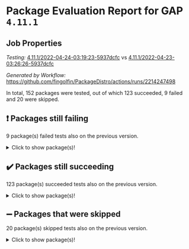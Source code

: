 # Package Evaluation Report for GAP `4.11.1`

## Job Properties

*Testing:* [4.11.1/2022-04-24-03:19:23-5937dcfc](https://github.com/fingolfin/PackageDistro/blob/data/reports/4.11.1/2022-04-24-03:19:23-5937dcfc) vs [4.11.1/2022-04-23-03:26:26-5937dcfc](https://github.com/fingolfin/PackageDistro/blob/data/reports/4.11.1/2022-04-23-03:26:26-5937dcfc)

*Generated by Workflow:* https://github.com/fingolfin/PackageDistro/actions/runs/2214247498

In total, 152 packages were tested, out of which 123 succeeded, 9 failed and 20 were skipped.

## :exclamation: Packages still failing

9 package(s) failed tests also on the previous version.
<details><summary>Click to show package(s)!</summary>

- fining 1.4.1 [(failure)](https://github.com/fingolfin/PackageDistro/runs/6144046540?check_suite_focus=true)
- francy 1.2.4 [(failure)](https://github.com/fingolfin/PackageDistro/runs/6144046669?check_suite_focus=true)
- hap 1.39 [(failure)](https://github.com/fingolfin/PackageDistro/runs/6144046886?check_suite_focus=true)
- normalizinterface 1.3.2 [(failure)](https://github.com/fingolfin/PackageDistro/runs/6144047418?check_suite_focus=true)
- packagemanager 1.2 [(failure)](https://github.com/fingolfin/PackageDistro/runs/6144047538?check_suite_focus=true)
- recog 1.3.2 [(failure)](https://github.com/fingolfin/PackageDistro/runs/6144047825?check_suite_focus=true)
- transgrp 3.6.1 [(failure)](https://github.com/fingolfin/PackageDistro/runs/6144048228?check_suite_focus=true)
- unitlib 4.0.0 [(failure)](https://github.com/fingolfin/PackageDistro/runs/6144048284?check_suite_focus=true)
- yangbaxter 0.9.0 [(failure)](https://github.com/fingolfin/PackageDistro/runs/6144048389?check_suite_focus=true)
</details>

## :heavy_check_mark: Packages still succeeding

123 package(s) succeeded tests also on the previous version.
<details><summary>Click to show package(s)!</summary>

- ace 5.4 [(success)](https://github.com/fingolfin/PackageDistro/runs/6144045725?check_suite_focus=true)
- aclib 1.3.2 [(success)](https://github.com/fingolfin/PackageDistro/runs/6144045756?check_suite_focus=true)
- agt 0.2 [(success)](https://github.com/fingolfin/PackageDistro/runs/6144045776?check_suite_focus=true)
- alnuth 3.2.1 [(success)](https://github.com/fingolfin/PackageDistro/runs/6144045809?check_suite_focus=true)
- anupq 3.2.6 [(success)](https://github.com/fingolfin/PackageDistro/runs/6144045835?check_suite_focus=true)
- atlasrep 2.1.2 [(success)](https://github.com/fingolfin/PackageDistro/runs/6144045872?check_suite_focus=true)
- autodoc 2022.03.10 [(success)](https://github.com/fingolfin/PackageDistro/runs/6144045888?check_suite_focus=true)
- automata 1.15 [(success)](https://github.com/fingolfin/PackageDistro/runs/6144045903?check_suite_focus=true)
- automgrp 1.3.2 [(success)](https://github.com/fingolfin/PackageDistro/runs/6144045924?check_suite_focus=true)
- autpgrp 1.10.2 [(success)](https://github.com/fingolfin/PackageDistro/runs/6144045950?check_suite_focus=true)
- cap 2022.04-02 [(success)](https://github.com/fingolfin/PackageDistro/runs/6144045975?check_suite_focus=true)
- caratinterface 2.3.3 [(success)](https://github.com/fingolfin/PackageDistro/runs/6144045995?check_suite_focus=true)
- cddinterface 2020.06.24 [(success)](https://github.com/fingolfin/PackageDistro/runs/6144046027?check_suite_focus=true)
- circle 1.6.4 [(success)](https://github.com/fingolfin/PackageDistro/runs/6144046053?check_suite_focus=true)
- cohomolo 1.6.10 [(success)](https://github.com/fingolfin/PackageDistro/runs/6144046067?check_suite_focus=true)
- congruence 1.2.3 [(success)](https://github.com/fingolfin/PackageDistro/runs/6144046085?check_suite_focus=true)
- corelg 1.56 [(success)](https://github.com/fingolfin/PackageDistro/runs/6144046098?check_suite_focus=true)
- crime 1.6 [(success)](https://github.com/fingolfin/PackageDistro/runs/6144046113?check_suite_focus=true)
- crisp 1.4.5 [(success)](https://github.com/fingolfin/PackageDistro/runs/6144046131?check_suite_focus=true)
- crypting 0.10 [(success)](https://github.com/fingolfin/PackageDistro/runs/6144046141?check_suite_focus=true)
- cryst 4.1.24 [(success)](https://github.com/fingolfin/PackageDistro/runs/6144046155?check_suite_focus=true)
- crystcat 1.1.9 [(success)](https://github.com/fingolfin/PackageDistro/runs/6144046172?check_suite_focus=true)
- ctbllib 1.3.3 [(success)](https://github.com/fingolfin/PackageDistro/runs/6144046192?check_suite_focus=true)
- cubefree 1.19 [(success)](https://github.com/fingolfin/PackageDistro/runs/6144046206?check_suite_focus=true)
- curlinterface 2.2.2 [(success)](https://github.com/fingolfin/PackageDistro/runs/6144046216?check_suite_focus=true)
- cvec 2.7.5 [(success)](https://github.com/fingolfin/PackageDistro/runs/6144046236?check_suite_focus=true)
- datastructures 0.2.7 [(success)](https://github.com/fingolfin/PackageDistro/runs/6144046251?check_suite_focus=true)
- deepthought 1.0.5 [(success)](https://github.com/fingolfin/PackageDistro/runs/6144046270?check_suite_focus=true)
- design 1.7 [(success)](https://github.com/fingolfin/PackageDistro/runs/6144046291?check_suite_focus=true)
- difsets 2.3.1 [(success)](https://github.com/fingolfin/PackageDistro/runs/6144046310?check_suite_focus=true)
- digraphs 1.5.2 [(success)](https://github.com/fingolfin/PackageDistro/runs/6144046340?check_suite_focus=true)
- edim 1.3.5 [(success)](https://github.com/fingolfin/PackageDistro/runs/6144046367?check_suite_focus=true)
- example 4.3.0 [(success)](https://github.com/fingolfin/PackageDistro/runs/6144046390?check_suite_focus=true)
- factint 1.6.3 [(success)](https://github.com/fingolfin/PackageDistro/runs/6144046420?check_suite_focus=true)
- ferret 1.0.7 [(success)](https://github.com/fingolfin/PackageDistro/runs/6144046455?check_suite_focus=true)
- fga 1.4.0 [(success)](https://github.com/fingolfin/PackageDistro/runs/6144046485?check_suite_focus=true)
- float 1.0.3 [(success)](https://github.com/fingolfin/PackageDistro/runs/6144046586?check_suite_focus=true)
- format 1.4.3 [(success)](https://github.com/fingolfin/PackageDistro/runs/6144046613?check_suite_focus=true)
- forms 1.2.7 [(success)](https://github.com/fingolfin/PackageDistro/runs/6144046625?check_suite_focus=true)
- fplsa 1.2.5 [(success)](https://github.com/fingolfin/PackageDistro/runs/6144046640?check_suite_focus=true)
- fr 2.4.8 [(success)](https://github.com/fingolfin/PackageDistro/runs/6144046656?check_suite_focus=true)
- fwtree 1.3 [(success)](https://github.com/fingolfin/PackageDistro/runs/6144046687?check_suite_focus=true)
- gbnp 1.0.5 [(success)](https://github.com/fingolfin/PackageDistro/runs/6144046705?check_suite_focus=true)
- generalizedmorphismsforcap 2022.03-03 [(success)](https://github.com/fingolfin/PackageDistro/runs/6144046741?check_suite_focus=true)
- genss 1.6.6 [(success)](https://github.com/fingolfin/PackageDistro/runs/6144046783?check_suite_focus=true)
- gradedringforhomalg 2022.03-01 [(success)](https://github.com/fingolfin/PackageDistro/runs/6144046796?check_suite_focus=true)
- grape 4.8.5 [(success)](https://github.com/fingolfin/PackageDistro/runs/6144046817?check_suite_focus=true)
- groupoids 1.69 [(success)](https://github.com/fingolfin/PackageDistro/runs/6144046833?check_suite_focus=true)
- grpconst 2.6.2 [(success)](https://github.com/fingolfin/PackageDistro/runs/6144046845?check_suite_focus=true)
- guarana 0.96.3 [(success)](https://github.com/fingolfin/PackageDistro/runs/6144046857?check_suite_focus=true)
- guava 3.15 [(success)](https://github.com/fingolfin/PackageDistro/runs/6144046874?check_suite_focus=true)
- hapcryst 0.1.14 [(success)](https://github.com/fingolfin/PackageDistro/runs/6144046899?check_suite_focus=true)
- hecke 1.5.3 [(success)](https://github.com/fingolfin/PackageDistro/runs/6144046917?check_suite_focus=true)
- help 3.5 [(success)](https://github.com/fingolfin/PackageDistro/runs/6144046947?check_suite_focus=true)
- idrel 2.43 [(success)](https://github.com/fingolfin/PackageDistro/runs/6144046967?check_suite_focus=true)
- images 1.3.1 [(success)](https://github.com/fingolfin/PackageDistro/runs/6144046985?check_suite_focus=true)
- intpic 0.2.4 [(success)](https://github.com/fingolfin/PackageDistro/runs/6144047002?check_suite_focus=true)
- io 4.7.2 [(success)](https://github.com/fingolfin/PackageDistro/runs/6144047027?check_suite_focus=true)
- irredsol 1.4.3 [(success)](https://github.com/fingolfin/PackageDistro/runs/6144047049?check_suite_focus=true)
- json 2.1.0 [(success)](https://github.com/fingolfin/PackageDistro/runs/6144047076?check_suite_focus=true)
- jupyterkernel 1.4.1 [(success)](https://github.com/fingolfin/PackageDistro/runs/6144047092?check_suite_focus=true)
- jupyterviz 1.5.1 [(success)](https://github.com/fingolfin/PackageDistro/runs/6144047104?check_suite_focus=true)
- kan 1.34 [(success)](https://github.com/fingolfin/PackageDistro/runs/6144047123?check_suite_focus=true)
- kbmag 1.5.9 [(success)](https://github.com/fingolfin/PackageDistro/runs/6144047138?check_suite_focus=true)
- laguna 3.9.4 [(success)](https://github.com/fingolfin/PackageDistro/runs/6144047152?check_suite_focus=true)
- liealgdb 2.2.1 [(success)](https://github.com/fingolfin/PackageDistro/runs/6144047167?check_suite_focus=true)
- liepring 2.6 [(success)](https://github.com/fingolfin/PackageDistro/runs/6144047183?check_suite_focus=true)
- liering 2.4.2 [(success)](https://github.com/fingolfin/PackageDistro/runs/6144047202?check_suite_focus=true)
- linearalgebraforcap 2022.04-02 [(success)](https://github.com/fingolfin/PackageDistro/runs/6144047222?check_suite_focus=true)
- loops 3.4.1 [(success)](https://github.com/fingolfin/PackageDistro/runs/6144047235?check_suite_focus=true)
- lpres 1.0.3 [(success)](https://github.com/fingolfin/PackageDistro/runs/6144047252?check_suite_focus=true)
- majoranaalgebras 1.4 [(success)](https://github.com/fingolfin/PackageDistro/runs/6144047271?check_suite_focus=true)
- mapclass 1.4.5 [(success)](https://github.com/fingolfin/PackageDistro/runs/6144047293?check_suite_focus=true)
- matgrp 0.64 [(success)](https://github.com/fingolfin/PackageDistro/runs/6144047318?check_suite_focus=true)
- modisom 2.5.1 [(success)](https://github.com/fingolfin/PackageDistro/runs/6144047334?check_suite_focus=true)
- modulepresentationsforcap 2022.03-02 [(success)](https://github.com/fingolfin/PackageDistro/runs/6144047350?check_suite_focus=true)
- monoidalcategories 2022.04-03 [(success)](https://github.com/fingolfin/PackageDistro/runs/6144047367?check_suite_focus=true)
- nconvex 2020.11-04 [(success)](https://github.com/fingolfin/PackageDistro/runs/6144047378?check_suite_focus=true)
- nilmat 1.4.1 [(success)](https://github.com/fingolfin/PackageDistro/runs/6144047387?check_suite_focus=true)
- nock 1.5 [(success)](https://github.com/fingolfin/PackageDistro/runs/6144047405?check_suite_focus=true)
- nq 2.5.8 [(success)](https://github.com/fingolfin/PackageDistro/runs/6144047441?check_suite_focus=true)
- numericalsgps 1.3.0 [(success)](https://github.com/fingolfin/PackageDistro/runs/6144047469?check_suite_focus=true)
- openmath 11.5.0 [(success)](https://github.com/fingolfin/PackageDistro/runs/6144047491?check_suite_focus=true)
- orb 4.8.4 [(success)](https://github.com/fingolfin/PackageDistro/runs/6144047519?check_suite_focus=true)
- patternclass 2.4.2 [(success)](https://github.com/fingolfin/PackageDistro/runs/6144047553?check_suite_focus=true)
- permut 2.0.4 [(success)](https://github.com/fingolfin/PackageDistro/runs/6144047571?check_suite_focus=true)
- polenta 1.3.10 [(success)](https://github.com/fingolfin/PackageDistro/runs/6144047588?check_suite_focus=true)
- polymaking 0.8.6 [(success)](https://github.com/fingolfin/PackageDistro/runs/6144047601?check_suite_focus=true)
- primgrp 3.4.1 [(success)](https://github.com/fingolfin/PackageDistro/runs/6144047639?check_suite_focus=true)
- profiling 2.5.0 [(success)](https://github.com/fingolfin/PackageDistro/runs/6144047679?check_suite_focus=true)
- qpa 1.33 [(success)](https://github.com/fingolfin/PackageDistro/runs/6144047712?check_suite_focus=true)
- quagroup 1.8.3 [(success)](https://github.com/fingolfin/PackageDistro/runs/6144047739?check_suite_focus=true)
- radiroot 2.9 [(success)](https://github.com/fingolfin/PackageDistro/runs/6144047765?check_suite_focus=true)
- rcwa 4.6.4 [(success)](https://github.com/fingolfin/PackageDistro/runs/6144047784?check_suite_focus=true)
- rds 1.8 [(success)](https://github.com/fingolfin/PackageDistro/runs/6144047802?check_suite_focus=true)
- repndecomp 1.2.1 [(success)](https://github.com/fingolfin/PackageDistro/runs/6144047837?check_suite_focus=true)
- repsn 3.1.0 [(success)](https://github.com/fingolfin/PackageDistro/runs/6144047856?check_suite_focus=true)
- resclasses 4.7.2 [(success)](https://github.com/fingolfin/PackageDistro/runs/6144047876?check_suite_focus=true)
- scscp 2.3.1 [(success)](https://github.com/fingolfin/PackageDistro/runs/6144047894?check_suite_focus=true)
- semigroups 4.0.0 [(success)](https://github.com/fingolfin/PackageDistro/runs/6144047913?check_suite_focus=true)
- sglppow 2.2 [(success)](https://github.com/fingolfin/PackageDistro/runs/6144047937?check_suite_focus=true)
- sgpviz 0.999.5 [(success)](https://github.com/fingolfin/PackageDistro/runs/6144047954?check_suite_focus=true)
- simpcomp 2.1.14 [(success)](https://github.com/fingolfin/PackageDistro/runs/6144047971?check_suite_focus=true)
- singular 2020.12.18 [(success)](https://github.com/fingolfin/PackageDistro/runs/6144048000?check_suite_focus=true)
- sla 1.5.3 [(success)](https://github.com/fingolfin/PackageDistro/runs/6144048016?check_suite_focus=true)
- smallgrp 1.5 [(success)](https://github.com/fingolfin/PackageDistro/runs/6144048041?check_suite_focus=true)
- smallsemi 0.6.13 [(success)](https://github.com/fingolfin/PackageDistro/runs/6144048057?check_suite_focus=true)
- sonata 2.9.4 [(success)](https://github.com/fingolfin/PackageDistro/runs/6144048081?check_suite_focus=true)
- sophus 1.25 [(success)](https://github.com/fingolfin/PackageDistro/runs/6144048099?check_suite_focus=true)
- spinsym 1.5.2 [(success)](https://github.com/fingolfin/PackageDistro/runs/6144048116?check_suite_focus=true)
- symbcompcc 1.3.2 [(success)](https://github.com/fingolfin/PackageDistro/runs/6144048143?check_suite_focus=true)
- thelma 1.3 [(success)](https://github.com/fingolfin/PackageDistro/runs/6144048165?check_suite_focus=true)
- tomlib 1.2.9 [(success)](https://github.com/fingolfin/PackageDistro/runs/6144048189?check_suite_focus=true)
- toric 1.9.5 [(success)](https://github.com/fingolfin/PackageDistro/runs/6144048212?check_suite_focus=true)
- ugaly 4.0.2 [(success)](https://github.com/fingolfin/PackageDistro/runs/6144048248?check_suite_focus=true)
- unipot 1.5 [(success)](https://github.com/fingolfin/PackageDistro/runs/6144048261?check_suite_focus=true)
- utils 0.72 [(success)](https://github.com/fingolfin/PackageDistro/runs/6144048300?check_suite_focus=true)
- uuid 0.7 [(success)](https://github.com/fingolfin/PackageDistro/runs/6144048314?check_suite_focus=true)
- walrus 0.9991 [(success)](https://github.com/fingolfin/PackageDistro/runs/6144048329?check_suite_focus=true)
- wedderga 4.10.1 [(success)](https://github.com/fingolfin/PackageDistro/runs/6144048338?check_suite_focus=true)
- xmod 2.86 [(success)](https://github.com/fingolfin/PackageDistro/runs/6144048357?check_suite_focus=true)
- xmodalg 1.18 [(success)](https://github.com/fingolfin/PackageDistro/runs/6144048370?check_suite_focus=true)
- zeromqinterface 0.13 [(success)](https://github.com/fingolfin/PackageDistro/runs/6144048408?check_suite_focus=true)
</details>

## :heavy_minus_sign: Packages that were skipped

20 package(s) skipped tests also on the previous version.
<details><summary>Click to show package(s)!</summary>

- 4ti2interface 2022.03-01 [(skipped)](https://github.com/fingolfin/PackageDistro/runs/6144016070?check_suite_focus=true)
- browse 1.8.14 [(skipped)](https://github.com/fingolfin/PackageDistro/runs/6144016070?check_suite_focus=true)
- examplesforhomalg 2022.03-01 [(skipped)](https://github.com/fingolfin/PackageDistro/runs/6144016070?check_suite_focus=true)
- gapdoc 1.6.5 [(skipped)](https://github.com/fingolfin/PackageDistro/runs/6144016070?check_suite_focus=true)
- gauss 2022.03-01 [(skipped)](https://github.com/fingolfin/PackageDistro/runs/6144016070?check_suite_focus=true)
- gaussforhomalg 2022.03-01 [(skipped)](https://github.com/fingolfin/PackageDistro/runs/6144016070?check_suite_focus=true)
- gradedmodules 2022.03-01 [(skipped)](https://github.com/fingolfin/PackageDistro/runs/6144016070?check_suite_focus=true)
- homalg 2022.03-01 [(skipped)](https://github.com/fingolfin/PackageDistro/runs/6144016070?check_suite_focus=true)
- homalgtocas 2022.03-01 [(skipped)](https://github.com/fingolfin/PackageDistro/runs/6144016070?check_suite_focus=true)
- io_forhomalg 2022.03-01 [(skipped)](https://github.com/fingolfin/PackageDistro/runs/6144016070?check_suite_focus=true)
- itc 1.5.1 [(skipped)](https://github.com/fingolfin/PackageDistro/runs/6144016070?check_suite_focus=true)
- localizeringforhomalg 2022.03-01 [(skipped)](https://github.com/fingolfin/PackageDistro/runs/6144016070?check_suite_focus=true)
- matricesforhomalg 2022.04-01 [(skipped)](https://github.com/fingolfin/PackageDistro/runs/6144016070?check_suite_focus=true)
- modules 2022.03-01 [(skipped)](https://github.com/fingolfin/PackageDistro/runs/6144016070?check_suite_focus=true)
- polycyclic 2.16 [(skipped)](https://github.com/fingolfin/PackageDistro/runs/6144016070?check_suite_focus=true)
- ringsforhomalg 2022.04-01 [(skipped)](https://github.com/fingolfin/PackageDistro/runs/6144016070?check_suite_focus=true)
- sco 2022.03-01 [(skipped)](https://github.com/fingolfin/PackageDistro/runs/6144016070?check_suite_focus=true)
- toolsforhomalg 2022.04-01 [(skipped)](https://github.com/fingolfin/PackageDistro/runs/6144016070?check_suite_focus=true)
- toricvarieties 2022.03.23 [(skipped)](https://github.com/fingolfin/PackageDistro/runs/6144016070?check_suite_focus=true)
- xgap 4.31 [(skipped)](https://github.com/fingolfin/PackageDistro/runs/6144016070?check_suite_focus=true)
</details>


